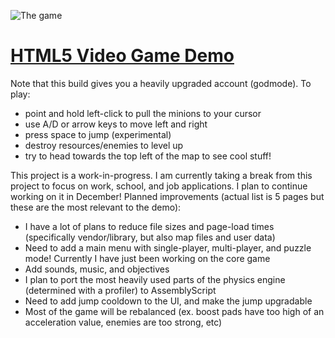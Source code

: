 ![The game](https://i.imgur.com/fsmHqiL.png)

# [HTML5 Video Game Demo](https://japraj.github.io/gameDemo/ "HTML5 Video Game Demo")

Note that this build gives you a heavily upgraded account (godmode). To play:

- point and hold left-click to pull the minions to your cursor
- use A/D or arrow keys to move left and right
- press space to jump (experimental)
- destroy resources/enemies to level up
- try to head towards the top left of the map to see cool stuff!

This project is a work-in-progress. I am currently taking a break from this project to focus on work, school, and job applications. I plan to continue working on it in December! Planned improvements (actual list is 5 pages but these are the most relevant to the demo):

- I have a lot of plans to reduce file sizes and page-load times (specifically vendor/library, but also map files and user data)
- Need to add a main menu with single-player, multi-player, and puzzle mode! Currently I have just been working on the core game
- Add sounds, music, and objectives
- I plan to port the most heavily used parts of the physics engine (determined with a profiler) to AssemblyScript
- Need to add jump cooldown to the UI, and make the jump upgradable
- Most of the game will be rebalanced (ex. boost pads have too high of an acceleration value, enemies are too strong, etc)
